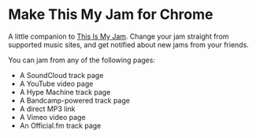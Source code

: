 Make This My Jam 
for Chrome
======

A little companion to [This Is My Jam]. Change your jam straight from supported music sites, and get notified about new jams from your friends.

You can jam from any of the following pages:

- A SoundCloud track page
- A YouTube video page
- A Hype Machine track page
- A Bandcamp-powered track page
- A direct MP3 link
- A Vimeo video page
- An Official.fm track page

[This Is My Jam]: http://www.thisismyjam.com


